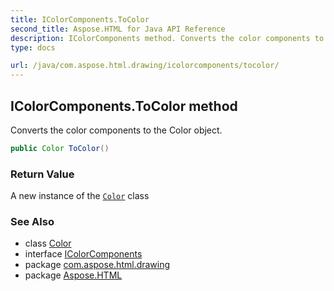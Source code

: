 ```yaml
---
title: IColorComponents.ToColor
second_title: Aspose.HTML for Java API Reference
description: IColorComponents method. Converts the color components to the Color object
type: docs

url: /java/com.aspose.html.drawing/icolorcomponents/tocolor/
---
```

## IColorComponents.ToColor method

Converts the color components to the Color object.

```java
public Color ToColor()
```

### Return Value

A new instance of the [`Color`](../../color/) class

### See Also

* class [Color](../../color/)
* interface [IColorComponents](../)
* package [com.aspose.html.drawing](../../../com.aspose.html.drawing/)
* package [Aspose.HTML](../../../)
